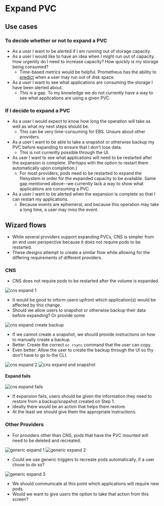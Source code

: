 # Expand PVC
## Use cases

### To decide whether or not to expand a PVC
- As a user I want to be alerted if I am running out of storage capacity.
- As a user I would like to have an idea when I might run out of capacity. How urgently do I need to increase capacity? How quickly is my storage being consumed?
  - Time-based metrics would be helpful. Prometheus has the ability to [predict](https://www.robustperception.io/reduce-noise-from-disk-space-alerts/) when a user may run out of disk space.
- As a user I want to see what applications are consuming the storage I have been alerted about.
  - This is a gap. To my knowledge we do not currently have a way to see what applications are using a given PVC.

### If I decide to expand a PVC
- As a user I would expect to know how long the operation will take as well as what my next steps should be.
  - This can be very time-consuming for EBS. Unsure about other providers.
- As a user I want to be able to take a snapshot or otherwise backup my PVC before expanding to ensure that I don't lose data.
  - This is not currently possible through the UI.
- As user I want to see what applications will need to be restarted after the expansion is complete. (Perhaps with the option to restart them automatically upon completion.)
  - For most providers, pods need to be restarted to expand the filesystem in order for the expanded capacity to be available. Same gap mentioned above--we currently lack a way to show what applications are consuming a PVC.
- As a user I want to be alerted when the expansion is complete so that I can restart my applications.
  - Because events are ephemeral, and because this operation may take a long time, a user may miss the event.

## Wizard flows
- While several providers support expanding PVCs, CNS is simpler from an end user perspective because it does not require pods to be restarted.
- These designs attempt to create a similar flow while allowing for the differing requirements of different providers.

### CNS
- CNS does not require pods to be restarted after the volume is expanded.

![cns expand 1](https://redhat.invisionapp.com/static-signed/live-embed/126032072/287441524/1/latest/KreJYQMzn98iqB36pSxmlEXTmlEPUl2l0nZhn0YQ0sICR0CsXqunmCAXlEoGOB4aGdFWpmtXZFDUBfDfdnUQr3QdglE/CNS-expand-1.png)
- It would be good to inform users upfront which application(s) would be affected by this change.
- Should we allow users to snapshot or otherwise backup their data before expanding? Or provide some

![cns expand create backup](https://redhat.invisionapp.com/static-signed/live-embed/126032072/287699481/1/latest/RlEYLUL7Vl8jRRzlEYnoAlEW42hm1bPlEzJCeED5KuvlE2RXpjb3lE9GJnYrfAdvMqfE1vIXOabxjVguyToSlqEHt0FAlE/CNS-expand-1.manual.png)
- If we cannot create a snapshot, we should provide instructions on how to manually create a backup.
- Better: Create the correct `oc rsync` command that the user can copy.
- Even better: Allow the user to create the backup through the UI so thy don't have to go to the CLI.

![cns expand 2](https://redhat.invisionapp.com/static-signed/live-embed/126032072/287441525/1/latest/IRhWBlE2JcV4KlETUJZfVIMQuhevzZL5qHWrizjILDVspCteNHCf3T0jHVKWZG03UGZJwSL0PqAeuvbOvfIOzdZAlE/CNS-expand-2.png)
![cns expand and snapshot](https://redhat.invisionapp.com/static-signed/live-embed/126032072/287699483/1/latest/3dEgicWCslEpUlEw66ZsmcmECFa871tHOCpOfsRwdq6rpos9JAB20i60rHGkhlIZRYVqwTCEMXDlET9NQMZCyuAbAlE/CNS-expand-3.snapshot.png)


#### Expand fails
![cns expand fails](https://redhat.invisionapp.com/static-signed/live-embed/126032072/287699482/1/latest/yaBfus0voKglE7KFlEf8oZi1WMjNhQUf8RbOcuk6cJ3Ngw3mUYNdZmqqb6OdvwSkZK639O3RClEnntLHWiqc0WATwlE/CNS-expand-3.restore.png)

- If expansion fails, users should be given the information they need to restore from a backup/snapshot created on Step 1.
- Ideally there would be an action that helps them restore.
- At the least we should give them the appropriate instructions.

### Other Providers
- For providers other than CNS, pods that have the PVC mounted will need to be deleted and recreated.

![generic expand 1](https://redhat.invisionapp.com/static-signed/live-embed/126032072/287441527/1/latest/s13xgbaQjIvma5GvEzMfy9QQ3LvsMFheCD111o1HxKZ86oqEqtDsrfm07LE4lne9hK9HlvhZj75TJU1SzdKQvglE/Generic-expand-1.png)
![generic expand 2](https://redhat.invisionapp.com/static-signed/live-embed/126032072/287441528/1/latest/04z5JJCo979USgyYyq9xxGjtWzPKDko7ZeIheAzHTMn9HcqMCnSlE7Kr53CbInFrLty9z0tr59rYJzoEMDRxbGglE/Generic-expand-2.png)

- Could we use generic triggers to recreate pods automatically, if a user chose to do so?

![generic expand 3](https://redhat.invisionapp.com/static-signed/live-embed/126032072/287441529/1/latest/xDkE2iFPwAotorblEqlExpLrlEwvI6DyZoxCVYrahkG8IM1TlEuIjcsO0GpgepctgHsPOPLjfkx5DSmMHrFoPNVe0wlE/Generic-expand-3.png)

- We should communicate at this point which applications will require new pods.
- Would we want to give users the option to take that action from this screen?
